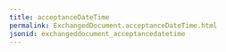 ```yaml
---
title: acceptanceDateTime
permalink: ExchangedDocument.acceptanceDateTime.html
jsonid: exchangeddocument_acceptancedatetime
---
```

